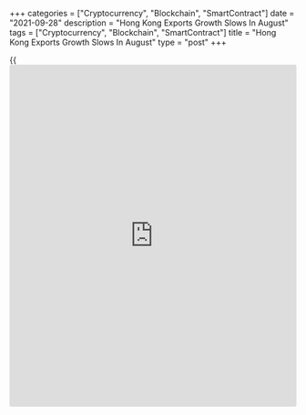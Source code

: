 +++
categories = ["Cryptocurrency", "Blockchain", "SmartContract"]
date = "2021-09-28"
description = "Hong Kong Exports Growth Slows In August"
tags = ["Cryptocurrency", "Blockchain", "SmartContract"]
title = "Hong Kong Exports Growth Slows In August"
type = "post"
+++

{{<iframe id="large-banner" src="https://www.bounty.group/#slide=11.0" width="100%" height="600" scrolling="no" style="border: 0px solid rgb(216, 221, 230); border-radius: 3px;">}}

Hong Kong's merchandise exports grew at a softer pace in August, data
from the Census and Statistics Department showed on Tuesday.

Exports rose 25.9 percent year-on-year in August, after a 26.9 percent
increase in July.

Imports gained 28.1 percent annually in August, after a 26.1 percent
increase in the previous month.

The trade deficit widened to HK$26.298 billion in August from HK$14.626
billion in the same month last year. In July, the deficit was HK$34.981
billion.

"Looking ahead, the global economic recovery and vibrant regional trade
flows should continue to support Hong Kong's export performance in the
near term," a government spokesman said.

"Other risk factors such as China-US relations and heightened
geopolitical tensions also warrant attention. The Government will
monitor the situation closely," spokesman said.

For comments and feedback [contact](https://www.playgroundfx.com/contact/): editorial@rtt[news](https://www.letsplayfx.com/blog/forex-news-website/).com

[Economic News][1]

 **What parts of the world are seeing the best (and worst) economic
performances lately? Click[here][2] to check out our [Econ Scorecard][2]
and find out! See up-to-the-moment [ranking](https://www.playgroundfx.com/blog/crypto-exchange-ranking/)s for the best and worst
performers in [GDP][3], [unemployment rate][4], [inflation][5] and much
more.**

   1. www.rtt[news](https://www.letsplayfx.com/blog/forex-news-website/).com/Content/EconomicNews.aspx
   2. www.rtt[news](https://www.letsplayfx.com/blog/forex-news-website/).com/economic-scorecard/world-rank/PPI/highest-performance.aspx
   3. www.rtt[news](https://www.letsplayfx.com/blog/forex-news-website/).com/economic-scorecard/world-rank/GDP/highest-performance.aspx
   4. www.rtt[news](https://www.letsplayfx.com/blog/forex-news-website/).com/economic-scorecard/world-rank/unemployment-rate/lowest-performance.aspx
   5. www.rtt[news](https://www.letsplayfx.com/blog/forex-news-website/).com/economic-scorecard/world-rank/CPI/highest-performance.aspx